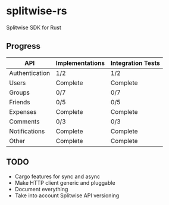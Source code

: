 # splitwise-rs

Splitwise SDK for Rust

## Progress

| API            | Implementations | Integration Tests |
|----------------|-----------------|-------------------|
| Authentication | 1/2             | 1/2               |
| Users          | Complete        | Complete          |
| Groups         | 0/7             | 0/7               |
| Friends        | 0/5             | 0/5               |
| Expenses       | Complete        | Complete          |
| Comments       | 0/3             | 0/3               |
| Notifications  | Complete        | Complete          |
| Other          | Complete        | Complete          |

## TODO

- Cargo features for sync and async
- Make HTTP client generic and pluggable
- Document everything
- Take into account Splitwise API versioning
